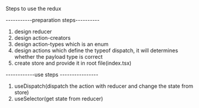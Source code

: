 Steps to use the redux

-----------preparation steps----------

1. design reducer
2. design action-creators
3. design action-types which is an enum
4. design actions which define the typeof dispatch, it will determines whether the payload type is correct
5. create store and provide it in root file(index.tsx)

------------use steps ----------------

1. useDispatch(dispatch the action with reducer and change the state from store)
2. useSelector(get state from reducer)
